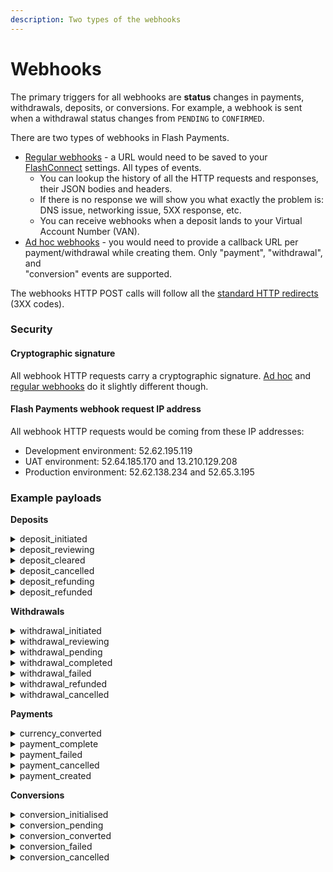 ```yaml
---
description: Two types of the webhooks
---
```


# Webhooks

The primary triggers for all webhooks are **status** changes in payments, withdrawals, deposits, or conversions. For example, a webhook is sent when a withdrawal status changes from `PENDING` to `CONFIRMED`.

There are two types of webhooks in Flash Payments.

* [Regular webhooks](webhooks.md) - a URL would need to be saved to your [FlashConnect](https://connect.uat.flash-payments.com.au/) settings. All types of events.
  * You can lookup the history of all the HTTP requests and responses, their JSON bodies and headers.
  * If there is no response we will show you what exactly the problem is: DNS issue, networking issue, 5XX response, etc.
  * You can receive webhooks when a deposit lands to your Virtual Account Number (VAN).
* [Ad hoc webhooks](adhoc-webhooks.md) - you would need to provide a callback URL per payment/withdrawal while creating them. Only "payment", "withdrawal", and\
  "conversion" events are supported.

The webhooks HTTP POST calls will follow all the [standard HTTP redirects](https://developer.mozilla.org/en-US/docs/Web/HTTP/Redirections) (3XX codes).

### Security

#### Cryptographic signature

All webhook HTTP requests carry a cryptographic signature. [Ad hoc](adhoc-webhooks.md) and [regular webhooks](webhooks.md) do it slightly different though.

#### Flash Payments webhook request IP address

All webhook HTTP requests would be coming from these IP addresses:

* Development environment: 52.62.195.119
* UAT environment: 52.64.185.170 and 13.210.129.208
* Production environment: 52.62.138.234 and 52.65.3.195

### Example payloads

**Deposits**

<details>

<summary>deposit_initiated</summary>

<pre class="language-json"><code class="lang-json"><strong>{
</strong>  "event": "deposit_initiated",
  "id": "603f0198770d6595e3c83e0d",
  "amount": 100,
  "totalFee": 1,
  "currency": "AUD",
  "externalReference": "2233445566",
  "clearedAt": "2021-03-03T03:25:12.792Z",
  "statusMessage": "Deposit initiated",
  "recipient": {
    "accountName": "ACME Inc",
    "accountNo": "1839394",
    "bsb": "809387"
  },
  "sender": {
    "accountName": "ACME Inc",
    "companyName": "ACME Inc",
    "bankName": "Bank ACME",
    "bankCountry": "AU"
  },
  "subClient": {
    "id": "203af01936410fd5d5e3c8f14d",
    "fullName": "ACME Inc",
    "accountNo": "1839394",
    "bsb": "809387",
    "externalId": "111222333"
  }
}
</code></pre>

</details>

<details>

<summary>deposit_reviewing</summary>

<pre class="language-json"><code class="lang-json"><strong>{
</strong>  "event": "deposit_reviewing",
  "id": "603f0198770d6595e3c83e0d",
  "amount": 100,
  "totalFee": 1,
  "currency": "AUD",
  "externalReference": "2233445566",
  "clearedAt": "2021-03-03T03:25:12.792Z",
  "statusMessage": "Awaiting manual compliance",
  "recipient": {
    "accountName": "ACME Inc",
    "accountNo": "1839394",
    "bsb": "809387"
  },
  "sender": {
    "accountName": "ACME Inc",
    "companyName": "ACME Inc",
    "bankName": "Bank ACME",
    "bankCountry": "AU"
  },
  "subClient": {
    "id": "203af01936410fd5d5e3c8f14d",
    "fullName": "ACME Inc",
    "accountNo": "1839394",
    "bsb": "809387",
    "externalId": "111222333"
  }
}
</code></pre>

</details>

<details>

<summary>deposit_cleared</summary>

<pre class="language-json"><code class="lang-json"><strong>{
</strong>  "event": "deposit_cleared",
  "id": "603f0198770d6595e3c83e0d",
  "amount": 100,
  "totalFee": 1,
  "currency": "AUD",
  "externalReference": "2233445566",
  "clearedAt": "2021-03-03T03:25:12.792Z",
  "statusMessage": "Deposit cleared",
  "recipient": {
    "accountName": "ACME Inc",
    "accountNo": "1839394",
    "bsb": "809387"
  },
  "sender": {
    "accountName": "ACME Inc",
    "companyName": "ACME Inc",
    "bankName": "Bank ACME",
    "bankCountry": "AU"
  },
  "subClient": {
    "id": "203af01936410fd5d5e3c8f14d",
    "fullName": "ACME Inc",
    "accountNo": "1839394",
    "bsb": "809387",
    "externalId": "111222333"
  }
}
</code></pre>

</details>

<details>

<summary>deposit_cancelled</summary>

```json
{
  "event": "deposit_cancelled",
  "id": "603f0198770d6595e3c83e0d",
  "amount": 100,
  "totalFee": 1,
  "currency": "AUD",
  "externalReference": "2233445566",
  "clearedAt": "2021-03-03T03:25:12.792Z",
  "statusMessage": "Cancelled by: john@example.com : ",
  "recipient": {
    "accountName": "ACME Inc",
    "accountNo": "1839394",
    "bsb": "809387"
  },
    "sender": {
    "accountName": "ACME Inc",
    "companyName": "ACME Inc",
    "bankName": "Bank ACME",
    "bankCountry": "AU"
  },
  "subClient": {
    "id": "203af01936410fd5d5e3c8f14d",
    "fullName": "ACME Inc",
    "accountNo": "1839394",
    "bsb": "809387",
    "externalId": "111222333"
  }
}
```

</details>

<details>

<summary>deposit_refunding</summary>

```json
{
  "event": "deposit_refunding",
  "id": "603f0198770d6595e3c83e0d",
  "amount": 100,
  "totalFee": 1,
  "refundAmount": 99,
  "currency": "AUD",
  "externalReference": "2233445566",
  "refundReason": "Client refund request",
  "statusMessage": "Deposit refunded",
  "refundedAt": "2021-03-03T03:28:43.936Z",
  "clearedAt": "2021-03-03T03:25:12.792Z",
  "recipient": {
    "accountName": "ACME Inc",
    "accountNo": "1839394",
    "bsb": "809387"
  },
    "sender": {
    "accountName": "ACME Inc",
    "companyName": "ACME Inc",
    "bankName": "Bank ACME",
    "bankCountry": "AU"
  },
  "subClient": {
    "id": "203af01936410fd5d5e3c8f14d",
    "fullName": "ACME Inc",
    "accountNo": "1839394",
    "bsb": "809387",
    "externalId": "111222333"
  }
}
```

</details>

<details>

<summary>deposit_refunded</summary>

```json
{
  "event": "deposit_refunded",
  "id": "603f0198770d6595e3c83e0d",
  "amount": 100,
  "totalFee": 1,
  "refundAmount": 99,
  "currency": "AUD",
  "externalReference": "2233445566",
  "refundReason": "Client refund request",
  "statusMessage": "Deposit refunded",
  "refundedAt": "2021-03-03T03:28:43.936Z",
  "clearedAt": "2021-03-03T03:25:12.792Z",
  "recipient": {
    "accountName": "ACME Inc",
    "accountNo": "1839394",
    "bsb": "809387"
  },
    "sender": {
    "accountName": "ACME Inc",
    "companyName": "ACME Inc",
    "bankName": "Bank ACME",
    "bankCountry": "AU"
  },
  "subClient": {
    "id": "203af01936410fd5d5e3c8f14d",
    "fullName": "ACME Inc",
    "accountNo": "1839394",
    "bsb": "809387",
    "externalId": "111222333"
  }
}
```

</details>

**Withdrawals**

<details>

<summary>withdrawal_initiated</summary>

```json
{
  "event": "withdrawal_initiated",
  "id": "51711af8c078ba061f623531",
  "amount": 2000,
  "totalFee": 1,
  "currency": "AUD",
  "externalId": "12344321",
  "subClient": {
    "id": "203af01936410fd5d5e3c8f14d",
    "fullName": "ACME Inc",
    "accountNo": "1839394",
    "bsb": "809387",
    "externalId": "111222333"
  }
}
```

</details>

<details>

<summary>withdrawal_reviewing</summary>

```json
{
  "event": "withdrawal_reviewing",
  "id": "51711af8c078ba061f623531",
  "amount": 2000,
  "totalFee": 1,
  "currency": "AUD",
  "statusMessage": "Awaiting manual compliance"
  "externalId": "12344321",
  "subClient": {
    "id": "203af01936410fd5d5e3c8f14d",
    "fullName": "ACME Inc",
    "accountNo": "1839394",
    "bsb": "809387",
    "externalId": "111222333"
  }
}
```

</details>

<details>

<summary>withdrawal_pending</summary>

```json
{
  "event": "withdrawal_pending",
  "id": "51711af8c078ba061f623531",
  "amount": 2000,
  "totalFee": 1,
  "currency": "AUD",
  "statusMessage": "Sent to recipient bank"
  "externalId": "12344321",
  "subClient": {
    "id": "203af01936410fd5d5e3c8f14d",
    "fullName": "ACME Inc",
    "accountNo": "1839394",
    "bsb": "809387",
    "externalId": "111222333"
  }
}
```

</details>

<details>

<summary>withdrawal_completed</summary>

```json
{
  "event": "withdrawal_completed",
  "id": "51711af8c078ba061f623531",
  "amount": 2000,
  "totalFee": 1,
  "currency": "AUD",
  "externalId": "12344321",
  "statusMessage": "Transaction Confirmed",
  "clearedAt": "2021-03-03T03:25:12.792Z",
  "subClient": {
    "id": "203af01936410fd5d5e3c8f14d",
    "fullName": "ACME Inc",
    "accountNo": "1839394",
    "bsb": "809387",
    "externalId": "111222333"
  }
}
```

</details>

<details>

<summary>withdrawal_failed</summary>

```json
{
  "event": "withdrawal_failed",
  "id": "51711af8c078ba061f623531",
  "amount": 2000,
  "totalFee": 1,
  "currency": "AUD",
  "externalId": "12344321",
  "subClient": {
    "id": "203af01936410fd5d5e3c8f14d",
    "fullName": "ACME Inc",
    "accountNo": "1839394",
    "bsb": "809387",
    "externalId": "111222333"
  }
}
```

</details>

<details>

<summary>withdrawal_refunded</summary>

```json
{
  "event": "withdrawal_refunded",
  "id": "51711af8c078ba061f623531",
  "amount": 2000,
  "totalFee": 1,
  "refundAmount": 2000,
  "currency": "AUD",
  "externalId": "12344321",
  "refundReason": "No account or incorrect account number",
  "statusMessage": "Payout reversal",
  "refundedAt": "2021-03-04T15:21:11.920Z",
  "clearedAt": "2021-03-03T03:25:12.792Z",
  "recipient": {
    "displayName": "John Smith",
    "bsb": "012620",
    "accountNo": "89900998"
  },
  "subClient": {
    "id": "203af01936410fd5d5e3c8f14d",
    "fullName": "John Smith",
    "accountNo": "1839394",
    "bsb": "809387",
    "externalId": "111222333"
  }
}
```

</details>

<details>

<summary>withdrawal_cancelled</summary>

```json
{
  "event": "withdrawal_cancelled",
  "id": "51711af8c078ba061f623531",
  "amount": 2000,
  "totalFee": 1,
  "currency": "AUD",
  "externalId": "12344321",
  "rejectCode": "CANCELLATION_REQUESTED_BY_PARTICIPANT",
  "rejectedAt": "2025-07-24T21:41:14.581Z"
  "statusMessage": "The transaction is rejected upon request.",
  "subClient": {
    "id": "203af01936410fd5d5e3c8f14d",
    "fullName": "ACME Inc",
    "accountNo": "1839394",
    "bsb": "809387",
    "externalId": "111222333"
  }
}
```

</details>

**Payments**

<details>

<summary>currency_converted</summary>

```javascript
{
  "event": "currency_converted",
  "id": "60711af8c078ba061f623531",
  "fromAmount": 1000,
  "fromCurrency": "AUD",
  "toAmount": 411.04,
  "toCurrency": "EUR",
  "externalId": "12344321"
}
```

</details>

<details>

<summary>payment_complete</summary>

```javascript
{
  "event": "payment_complete",
  "id": "60711af8c078ba061f623531",
  "fromAmount": 1000,
  "fromCurrency": "AUD",
  "toAmount": 411.04,
  "toCurrency": "EUR",
  "externalId": "12344321"
}
```

</details>

<details>

<summary>payment_failed</summary>

```javascript
{
  "event": "payment_failed",
  "id": "60711af8c078ba061f623531",
  "fromAmount": 1000,
  "fromCurrency": "AUD",
  "toAmount": 411.04,
  "toCurrency": "EUR",
  "externalId": "12344321"
}
```

</details>

<details>

<summary>payment_cancelled</summary>

```javascript
{
  "event": "payment_cancelled",
  "id": "60711af8c078ba061f623531",
  "fromAmount": 1000,
  "fromCurrency": "AUD",
  "toAmount": 411.04,
  "toCurrency": "EUR",
  "externalId": "12344321"
}
```

</details>

<details>

<summary>payment_created</summary>

```javascript
{
  "event": "payment_created",
  "id": "60711af8c078ba061f623531",
  "fromAmount": 3500,
  "fromCurrency": "EUR",
  "toAmount": 2501.94,
  "toCurrency": "AUD",
  "subClient": {
    "id": "203af01936410fd5d5e3c8f14d",
    "fullName": "ACME Inc",
    "accountNo": "1839394",
    "bsb": "809387",
    "externalId": "111222333"
  }
}
```

</details>

**Conversions**

<details>

<summary>conversion_initialised</summary>

```javascript
{
  "event": "conversion_initialised",
  "id": "60711af8c078ba061f623531",
  "fromAmount": 1000,
  "fromCurrency": "AUD",
  "toAmount": 411.04,
  "toCurrency": "EUR",
  "rate": 0.41104,
  "externalId": "12344321"
}
```

</details>

<details>

<summary>conversion_pending</summary>

```javascript
{
  "event": "conversion_pending",
  "id": "60711af8c078ba061f623531",
  "fromAmount": 1000,
  "fromCurrency": "AUD",
  "toAmount": 411.04,
  "toCurrency": "EUR",
  "rate": 0.41104,
  "externalId": "12344321"
}
```

</details>

<details>

<summary>conversion_converted</summary>

```javascript
{
  "event": "conversion_pending",
  "id": "60711af8c078ba061f623531",
  "fromAmount": 1000,
  "fromCurrency": "AUD",
  "toAmount": 411.04,
  "toCurrency": "EUR",
  "rate": 0.41104,
  "externalId": "12344321"
}
```

</details>

<details>

<summary>conversion_failed</summary>

```javascript
{
  "event": "conversion_pending",
  "id": "60711af8c078ba061f623531",
  "fromAmount": 1000,
  "fromCurrency": "AUD",
  "toAmount": 411.04,
  "toCurrency": "EUR",
  "rate": 0.41104,
  "externalId": "12344321"
}
```

</details>

<details>

<summary>conversion_cancelled</summary>

```javascript
{
  "event": "conversion_pending",
  "id": "60711af8c078ba061f623531",
  "fromAmount": 1000,
  "fromCurrency": "AUD",
  "toAmount": 411.04,
  "toCurrency": "EUR",
  "rate": 0.41104,
  "externalId": "12344321"
}
```

</details>
